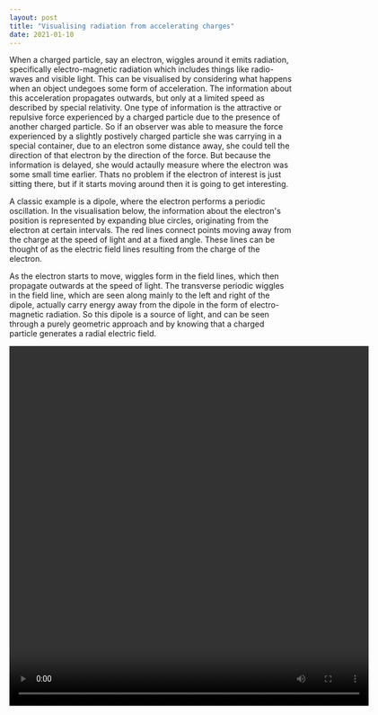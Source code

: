 ```yaml
---
layout: post
title: "Visualising radiation from accelerating charges"
date: 2021-01-10
---
```


When a charged particle, say an electron, wiggles around it emits radiation, specifically electro-magnetic radiation which includes things like radio-waves and visible light.
This can be visualised by considering what happens when an object undegoes some form of acceleration.
The information about this acceleration propagates outwards, but only at a limited speed as described by special relativity.
One type of information is the attractive or repulsive force experienced by a charged particle due to the presence of another charged particle.
So if an observer was able to measure the force experienced by a slightly postively charged particle she was carrying in a special container, due to an electron some distance away, she could tell the direction of that electron by the direction of the force.
But because the information is delayed, she would actaully measure where the electron was some small time earlier.
Thats no problem if the electron of interest is just sitting there, but if it starts moving around then it is going to get interesting.

A classic example is a dipole, where the electron performs a periodic oscillation.
In the visualisation below, the information about the electron's position is represented by expanding blue circles, originating from the electron at certain intervals.
The red lines connect points moving away from the charge at the speed of light and at a fixed angle.
These lines can be thought of as the electric field lines resulting from the charge of the electron. 

As the electron starts to move, wiggles form in the field lines, which then propagate outwards at the speed of light.
The transverse periodic wiggles in the field line, which are seen along mainly to the left and right of the dipole, actually carry energy away from the dipole in the form of electro-magnetic radiation.
So this dipole is a source of light, and can be seen through a purely geometric approach and by knowing that a charged particle generates a radial electric field.

<video width="640" height="640" controls>
  <source type="video/mp4" src="{{ site.baseurl }}/illustrations/dipole_ramp.mp4">
</video>
